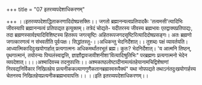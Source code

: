 +++
title = "07 इतरव्यपदेशाधिकरणम्"

+++
।।इतरव्यपदेशाद्धिताकरणादिदोषप्रसक्तिः।। जगतो ब्रह्मानन्यत्वप्रतिपादकैः 'तत्वमसी'त्यादिभिः जीवस्यापि ब्रह्मानन्यत्वं प्रतिपाद्यत इत्युक्तम्। तत्रेदं चोद्यते- यदीतरस्य जीवस्य ब्रह्मभावः एतद्वाक्यप्रतिपाद्यः, तदा ब्रह्मणस्सार्वज्ञ्यादिविशिष्टस्य हितरूप जगत्सृष्टिः अहितरूपजगदसृष्टिरित्यादिदोषप्रसङ्गः। अतः ब्रह्मणो जगत्कारणत्वं न संभवतीति पूर्वःपक्षः। सिद्धांतस्तु-।।अधिकन्तु भेदनिर्देशात्।। तुशब्दः पक्षं व्यावर्तयति। आध्यात्मिकादिदुःखयोगार्हात् प्रत्यगात्मनः अधिकमर्थांतरभूतं ब्रह्म। कुतः? भेदनिर्देशात्। 'य आत्मनि तिष्ठन्, पृथगात्मानं, तयोरन्यः पिप्पलंस्वाद्वत्ति, ज्ञाज्ञौद्वावजावीशनीशा'वित्यादिश्रुतिभिः" परब्रह्मणः प्रत्यगात्मनो भेदेन व्यपदेशात्।।।।अश्मादिवच्च तदनुपपत्तिः।। अश्मकाष्ठलोष्टादीनामत्यंतहेयानामचिद्विशेषाणां निरवद्यनिर्विकार निखिलहेय प्रत्यनीककल्याणगुणैकतानब्रह्मस्वरूपैक्यं" यथा नोपपद्यते तथाऽनंतदुःखयोगार्हस्य चेतनस्य निखिलहेयप्रत्यनीकब्रह्मभावापत्तिः।। ।।इति इतरव्यपदेशाधिकरणम्।।
